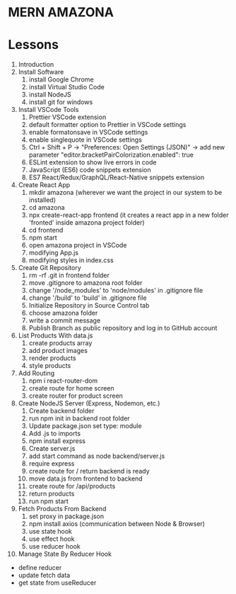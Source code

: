# MERN AMAZONA

# Lessons

1. Introduction
2. Install Software
   1. install Google Chrome
   2. install Virtual Studio Code
   3. install NodeJS
   4. install git for windows
3. Install VSCode Tools
   1. Prettier VSCode extension
   2. default formatter option to Prettier in VSCode settings
   3. enable formatonsave in VSCode settings
   4. enable singlequote in VSCode settings
   5. Ctrl + Shift + P -> "Preferences: Open Settings (JSON)" -> add new parameter "editor.bracketPairColorization.enabled": true
   6. ESLint extension to show live errors in code
   7. JavaScript (ES6) code snippets extension
   8. ES7 React/Redux/GraphQL/React-Native snippets extension
4. Create React App
   1. mkdir amazona (wherever we want the project in our system to be installed)
   2. cd amazona
   3. npx create-react-app frontend (it creates a react app in a new folder 'fronted' inside amazona project folder)
   4. cd frontend
   5. npm start
   6. open amazona project in VSCode
   7. modifying App.js
   8. modifying styles in index.css
5. Create Git Repository
   1. rm -rf .git in frontend folder
   2. move .gitignore to amazona root folder
   3. change '/node_modules' to 'node/modules' in .gitignore file
   4. change '/build' to 'build' in .gitignore file
   5. Initialize Repository in Source Control tab
   6. choose amazona folder
   7. write a commit message
   8. Publish Branch as public repository and log in to GitHub account
6. List Products With data.js
   1. create products array
   2. add product images
   3. render products
   4. style products
7. Add Routing
   1. npm i react-router-dom
   2. create route for home screen
   3. create router for product screen
8. Create NodeJS Server (Express, Nodemon, etc.)
   1. Create backend folder
   2. run npm init in backend root folder
   3. Update package.json set type: module
   4. Add .js to imports
   5. npm install express
   6. Create server.js
   7. add start command as node backend/server.js
   8. require express
   9. create route for / return backend is ready
   10. move data.js from frontend to backend
   11. create route for /api/products
   12. return products
   13. run npm start
9. Fetch Products From Backend
   1. set proxy in package.json
   2. npm install axios (communication between Node & Browser)
   3. use state hook
   4. use effect hook
   5. use reducer hook
10. Manage State By Reducer Hook

- define reducer
- update fetch data
- get state from useReducer
